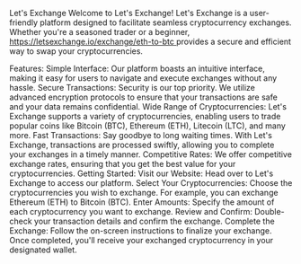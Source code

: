 Let's Exchange
Welcome to Let's Exchange! Let's Exchange is a user-friendly platform designed to facilitate seamless cryptocurrency exchanges. Whether you're a seasoned trader or a beginner, [https://letsexchange.io/exchange/eth-to-btc ](https://letsexchange.io/exchange/eth-to-btc ) provides a secure and efficient way to swap your cryptocurrencies.

Features:
Simple Interface: Our platform boasts an intuitive interface, making it easy for users to navigate and execute exchanges without any hassle.
Secure Transactions: Security is our top priority. We utilize advanced encryption protocols to ensure that your transactions are safe and your data remains confidential.
Wide Range of Cryptocurrencies: Let's Exchange supports a variety of cryptocurrencies, enabling users to trade popular coins like Bitcoin (BTC), Ethereum (ETH), Litecoin (LTC), and many more.
Fast Transactions: Say goodbye to long waiting times. With Let's Exchange, transactions are processed swiftly, allowing you to complete your exchanges in a timely manner.
Competitive Rates: We offer competitive exchange rates, ensuring that you get the best value for your cryptocurrencies.
Getting Started:
Visit our Website: Head over to Let's Exchange to access our platform.
Select Your Cryptocurrencies: Choose the cryptocurrencies you wish to exchange. For example, you can exchange Ethereum (ETH) to Bitcoin (BTC).
Enter Amounts: Specify the amount of each cryptocurrency you want to exchange.
Review and Confirm: Double-check your transaction details and confirm the exchange.
Complete the Exchange: Follow the on-screen instructions to finalize your exchange. Once completed, you'll receive your exchanged cryptocurrency in your designated wallet.


